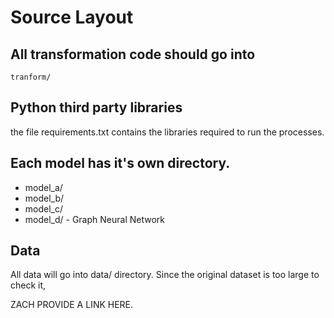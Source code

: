 # Source Layout

## All transformation code should go into
    tranform/

## Python third party libraries
the file requirements.txt contains the libraries required to run the processes.

## Each model has it's own directory.
  - model_a/
  - model_b/
  - model_c/
  - model_d/
        - Graph Neural Network
 
## Data
All data will go into data/ directory. 
Since the original dataset is too large to check it, 


ZACH PROVIDE A LINK HERE.
